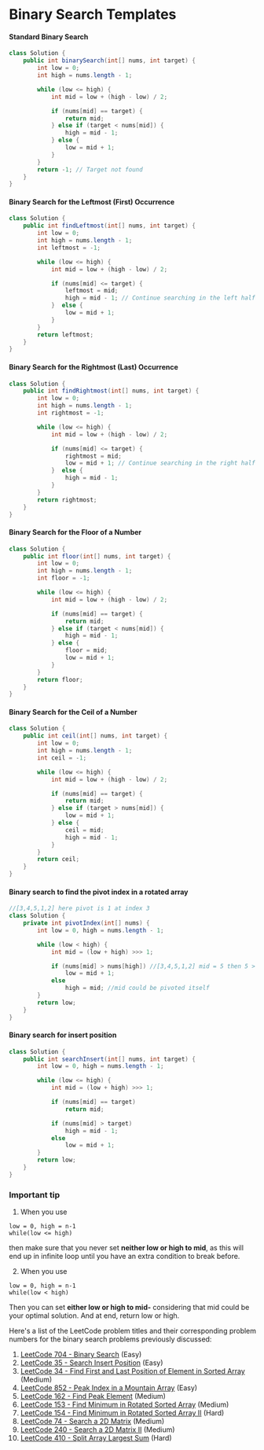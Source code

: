 # Binary Search Templates

#### Standard Binary Search

```java
class Solution {
    public int binarySearch(int[] nums, int target) {
        int low = 0;
        int high = nums.length - 1;

        while (low <= high) {
            int mid = low + (high - low) / 2;

            if (nums[mid] == target) {
                return mid;
            } else if (target < nums[mid]) {
                high = mid - 1;
            } else {
                low = mid + 1;
            }
        }
        return -1; // Target not found
    }
}
```
#### Binary Search for the Leftmost (First) Occurrence
```java
class Solution {
    public int findLeftmost(int[] nums, int target) {
        int low = 0;
        int high = nums.length - 1;
        int leftmost = -1;

        while (low <= high) {
            int mid = low + (high - low) / 2;

            if (nums[mid] <= target) {
                leftmost = mid;
                high = mid - 1; // Continue searching in the left half
            }  else {
                low = mid + 1;
            }
        }
        return leftmost;
    }
}
```
#### Binary Search for the Rightmost (Last) Occurrence
```java
class Solution {
    public int findRightmost(int[] nums, int target) {
        int low = 0;
        int high = nums.length - 1;
        int rightmost = -1;

        while (low <= high) {
            int mid = low + (high - low) / 2;

            if (nums[mid] <= target) {
                rightmost = mid;
                low = mid + 1; // Continue searching in the right half
            }  else {
                high = mid - 1;
            }
        }
        return rightmost;
    }
}
```
#### Binary Search for the Floor of a Number
```java
class Solution {
    public int floor(int[] nums, int target) {
        int low = 0;
        int high = nums.length - 1;
        int floor = -1;

        while (low <= high) {
            int mid = low + (high - low) / 2;

            if (nums[mid] == target) {
                return mid;
            } else if (target < nums[mid]) {
                high = mid - 1;
            } else {
                floor = mid;
                low = mid + 1;
            }
        }
        return floor;
    }
}
```

#### Binary Search for the Ceil of a Number
```java
class Solution {
    public int ceil(int[] nums, int target) {
        int low = 0;
        int high = nums.length - 1;
        int ceil = -1;

        while (low <= high) {
            int mid = low + (high - low) / 2;

            if (nums[mid] == target) {
                return mid;
            } else if (target > nums[mid]) {
                low = mid + 1;
            } else {
                ceil = mid;
                high = mid - 1;
            }
        }
        return ceil;
    }
}
```

#### Binary search to find the pivot index in a rotated array

```java
//[3,4,5,1,2] here pivot is 1 at index 3
class Solution {
    private int pivotIndex(int[] nums) {
        int low = 0, high = nums.length - 1;

        while (low < high) {
            int mid = (low + high) >>> 1;

            if (nums[mid] > nums[high]) //[3,4,5,1,2] mid = 5 then 5 > 2, pivot lies in right side
                low = mid + 1;
            else
                high = mid; //mid could be pivoted itself
        }
        return low;
    }
}
```

#### Binary search for insert position 

```java
class Solution {
    public int searchInsert(int[] nums, int target) {
        int low = 0, high = nums.length - 1;

        while (low <= high) {
            int mid = (low + high) >>> 1;

            if (nums[mid] == target)
                return mid;

            if (nums[mid] > target)
                high = mid - 1;
            else
                low = mid + 1;
        }
        return low;
    }
}
```

### Important tip
1. When you use 
```
low = 0, high = n-1
while(low <= high)
```
then make sure that you never set **neither low or high to mid**, as this will end up in infinite loop until you have an extra condition to break before. 

2. When you use 
```
low = 0, high = n-1
while(low < high)
```
Then you can set **either low or high to mid-** considering that mid could be your optimal solution. And at end, return low or high.

Here's a list of the LeetCode problem titles and their corresponding problem numbers for the binary search problems previously discussed:

1. [LeetCode 704 - Binary Search](https://leetcode.com/problems/binary-search/) (Easy)
2. [LeetCode 35 - Search Insert Position](https://leetcode.com/problems/search-insert-position/) (Easy)
3. [LeetCode 34 - Find First and Last Position of Element in Sorted Array](https://leetcode.com/problems/find-first-and-last-position-of-element-in-sorted-array/) (Medium)
4. [LeetCode 852 - Peak Index in a Mountain Array](https://leetcode.com/problems/peak-index-in-a-mountain-array/) (Easy)
5. [LeetCode 162 - Find Peak Element](https://leetcode.com/problems/find-peak-element/) (Medium)
6. [LeetCode 153 - Find Minimum in Rotated Sorted Array](https://leetcode.com/problems/find-minimum-in-rotated-sorted-array/) (Medium)
7. [LeetCode 154 - Find Minimum in Rotated Sorted Array II](https://leetcode.com/problems/find-minimum-in-rotated-sorted-array-ii/) (Hard)
8. [LeetCode 74 - Search a 2D Matrix](https://leetcode.com/problems/search-a-2d-matrix/) (Medium)
9. [LeetCode 240 - Search a 2D Matrix II](https://leetcode.com/problems/search-a-2d-matrix-ii/) (Medium)
10. [LeetCode 410 - Split Array Largest Sum](https://leetcode.com/problems/split-array-largest-sum/) (Hard)